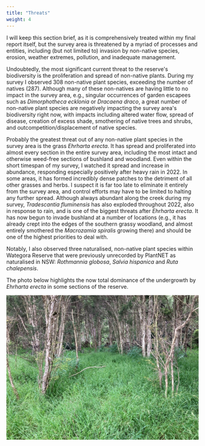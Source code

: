 ```yaml
---
title: "Threats"
weight: 4
---
```


I will keep this section brief, as it is comprehensively treated within my final report itself, but the survey area is threatened by a myriad of processes and entities, including (but not limited to) invasion by non-native species, erosion, weather extremes, pollution, and inadequate management. 

Undoubtedly, the most significant current threat to the reserve's biodiversity is the proliferation and spread of non-native plants. During my survey I observed 308 non-native plant species, exceeding the number of natives (287). Although many of these non-natives are having little to no impact in the survey area, e.g., singular occurrences of garden escapees such as *Dimorphotheca ecklonia* or *Dracaena draco*, a great number of non-native plant species are negatively impacting the survey area's biodiversity right now, with impacts including altered water flow, spread of disease, creation of excess shade, smothering of native trees and shrubs, and outcompetition/displacement of native species. 

Probably the greatest threat out of any non-native plant species in the survey area is the grass *Ehrharta erecta*. It has spread and proliferated into almost every section in the entire survey area, including the most intact and otherwise weed-free sections of bushland and woodland. Even within the short timespan of my survey, I watched it spread and increase in abundance, responding especially positively after heavy rain in 2022. In some areas, it has formed incredibly dense patches to the detriment of all other grasses and herbs. I suspect it is far too late to eliminate it entirely from the survey area, and control efforts may have to be limited to halting any further spread. Although always abundant along the creek during my survey, *Tradescantia fluminensis* has also exploded throughout 2022, also in response to rain, and is one of the biggest threats after *Ehrharta erecta*. It has now begun to invade bushland at a number of locations (e.g., it has already crept into the edges of the southern grassy woodland, and almost entirely smothered the *Macrozamia spiralis* growing there) and should be one of the highest priorities to deal with.

Notably, I also observed three naturalised, non-native plant species within Wategora Reserve that were previously unrecorded by PlantNET as naturalised in NSW: *Rothmannia globosa*, *Salvia hispanica* and *Ruta chalepensis*. 

The photo below highlights the now total dominance of the undergrowth by *Ehrharta erecta* in some sections of the reserve.

![](grass.jpg)